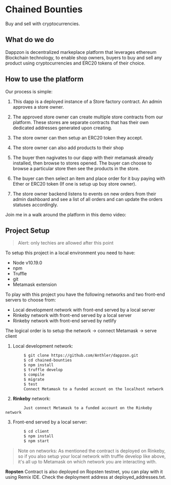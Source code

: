 # Chained Bounties
Buy and sell with cryptocurrencies.
## What do we do
 Dappzon is decentralized markeplace platform that leverages ethereum Blockchain technology, to enable shop owners, buyers to buy and sell any product using cryptocurrencies and ERC20 tokens of their choice. 


## How to use the platform 
Our process is simple:

 1. This dapp is a deployed instance of a Store factory contract. An admin approves a store owner.

 2. The approved store owner can create multiple store contracts from our platform. These stores are separate contracts that has their own dedicated addresses generated upon creating.

 3. The store owner can then setup an ERC20 token they accept.

 4. The store owner can also add products to their shop

 5. The buyer then nagivates to our dapp with their metamask already installed, then browse to stores opened. The buyer can choose to browse a particular store then see the products in the store.

 6. The buyer can then select an item and place order for it buy paying with Ether or ERC20 token (If one is setup up buy store owner).

 7. The store owner backend listens to events on new orders from their admin dashboard and see a list of all orders and can update the orders statuses accordingly.
 
Join me in a walk around the platform in this demo video:


## Project Setup
> Alert: only techies are allowed after this point

To setup this project in a local environment you need to have:
- Node v10.19.0
- npm
- Truffle 
- git
- Metamask extension

To play with this project you have the following networks and two front-end servers to choose from:
-	Local development network with front-end served by a local server
-	Rinkeby network with front-end served by a local server
-	Rinkeby network with front-end served by netlify

 The logical order is to setup the network -> connect Metamask -> serve client 
1.	Local development network:
```sh
        $ git clone https://github.com/Anthler/dappzon.git
        $ cd chained-bounties
        $ npm install
        $ truffle develop
        $ compile
        $ migrate
        $ test
        Connect Metamask to a funded account on the localhost network
```
2.	**Rinkeby** network: 
```
        Just connect Metamask to a funded account on the Rinkeby network
```
3.	Front-end served by a local server:
```sh
        $ cd client
        $ npm install
        $ npm start
```

>Note on networks: As mentioned the contract is deployed on Rinkeby, so if you also setup your local network with truffle develop like above, it's all up to Metamask on which network you are interacting with.

**Ropsten** Contract is also deployed on Ropsten testnet, you can play with it using Remix IDE. Check the deployment address at deployed_addresses.txt.
